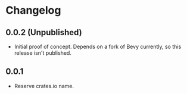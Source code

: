 # Changelog

## 0.0.2 (Unpublished)

- Initial proof of concept. Depends on a fork of Bevy currently, so this release isn't published.


## 0.0.1

- Reserve crates.io name.
